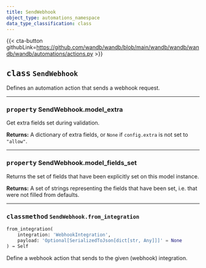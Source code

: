 ```yaml
---
title: SendWebhook
object_type: automations_namespace
data_type_classification: class
---
```


{{< cta-button githubLink=https://github.com/wandb/wandb/blob/main/wandb/wandb/wandb/wandb/automations/actions.py >}}




## <kbd>class</kbd> `SendWebhook`
Defines an automation action that sends a webhook request. 


---

### <kbd>property</kbd> SendWebhook.model_extra

Get extra fields set during validation. 



**Returns:**
  A dictionary of extra fields, or `None` if `config.extra` is not set to `"allow"`. 

---

### <kbd>property</kbd> SendWebhook.model_fields_set

Returns the set of fields that have been explicitly set on this model instance. 



**Returns:**
  A set of strings representing the fields that have been set,  i.e. that were not filled from defaults. 



---

### <kbd>classmethod</kbd> `SendWebhook.from_integration`

```python
from_integration(
    integration: 'WebhookIntegration',
    payload: 'Optional[SerializedToJson[dict[str, Any]]]' = None
) → Self
```

Define a webhook action that sends to the given (webhook) integration. 

